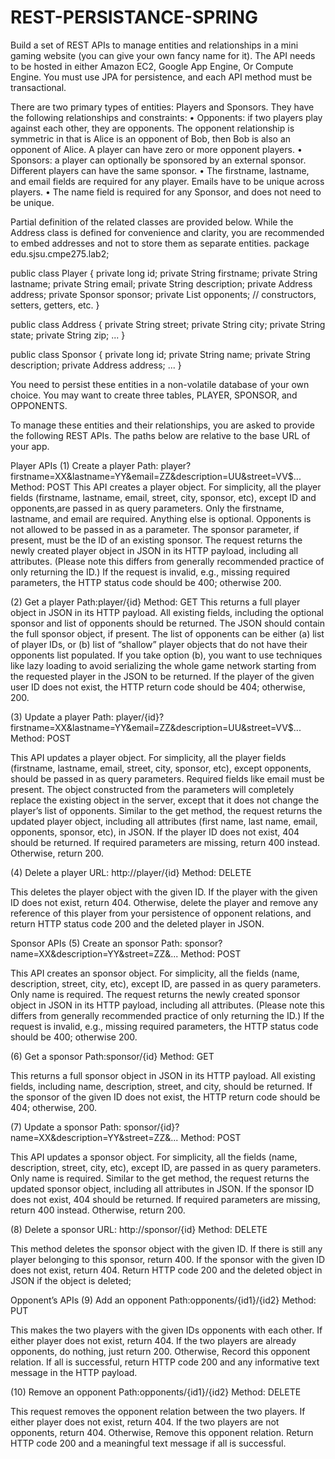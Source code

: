 # REST-PERSISTANCE-SPRING

Build a set of REST APIs to manage entities and relationships in a mini gaming website (you can give your own fancy name for it). The API needs to be hosted in either Amazon EC2, Google App Engine, Or Compute Engine. You must use JPA for persistence, and each API method must be transactional.

There are two primary types of entities: Players and Sponsors. They have the following relationships and constraints: • Opponents: if two players play against each other, they are opponents. The opponent relationship is symmetric in that is Alice is an opponent of Bob, then Bob is also an opponent of Alice. A player can have zero or more opponent players. •	Sponsors: a player can optionally be sponsored by an external sponsor. Different players can have the same sponsor. •	The firstname, lastname, and email fields are required for any player. Emails have to be unique across players. •	The name field is required for any Sponsor, and does not need to be unique.

Partial definition of the related classes are provided below. While the Address class is defined for convenience and clarity, you are recommended to embed addresses and not to store them as separate entities. package edu.sjsu.cmpe275.lab2;

public class Player { private long id; private String firstname; private String lastname; private String email; private String description; private Address address; private Sponsor sponsor; private List opponents; // constructors, setters, getters, etc. }

public class Address { private String street; private String city; private String state; private String zip; ... }

public class Sponsor { private long id; private String name; private String description; private Address address; ... }

You need to persist these entities in a non-volatile database of your own choice. You may want to create three tables, PLAYER, SPONSOR, and OPPONENTS.

To manage these entities and their relationships, you are asked to provide the following REST APIs. The paths below are relative to the base URL of your app.

Player APIs (1) Create a player Path: player?firstname=XX&lastname=YY&email=ZZ&description=UU&street=VV$... Method: POST This API creates a player object. For simplicity, all the player fields (firstname, lastname, email, street, city, sponsor, etc), except ID and opponents,are passed in as query parameters. Only the firstname, lastname, and email are required. Anything else is optional. Opponents is not allowed to be passed in as a parameter. The sponsor parameter, if present, must be the ID of an existing sponsor. The request returns the newly created player object in JSON in its HTTP payload, including all attributes. (Please note this differs from generally recommended practice of only returning the ID.) If the request is invalid, e.g., missing required parameters, the HTTP status code should be 400; otherwise 200.

(2) Get a player Path:player/{id} Method: GET This returns a full player object in JSON in its HTTP payload. All existing fields, including the optional sponsor and list of opponents should be returned. The JSON should contain the full sponsor object, if present. The list of opponents can be either (a) list of player IDs, or (b) list of “shallow” player objects that do not have their opponents list populated. If you take option (b), you want to use techniques like lazy loading to avoid serializing the whole game network starting from the requested player in the JSON to be returned. If the player of the given user ID does not exist, the HTTP return code should be 404; otherwise, 200.

(3) Update a player Path: player/{id}?firstname=XX&lastname=YY&email=ZZ&description=UU&street=VV$... Method: POST

This API updates a player object. For simplicity, all the player fields (firstname, lastname, email, street, city, sponsor, etc), except opponents, should be passed in as query parameters. Required fields like email must be present. The object constructed from the parameters will completely replace the existing object in the server, except that it does not change the player’s list of opponents. Similar to the get method, the request returns the updated player object, including all attributes (first name, last name, email, opponents, sponsor, etc), in JSON. If the player ID does not exist, 404 should be returned. If required parameters are missing, return 400 instead. Otherwise, return 200.

(4) Delete a player URL: http://player/{id} Method: DELETE

This deletes the player object with the given ID. If the player with the given ID does not exist, return 404. Otherwise, delete the player and remove any reference of this player from your persistence of opponent relations, and return HTTP status code 200 and the deleted player in JSON.

Sponsor APIs (5) Create an sponsor Path: sponsor?name=XX&description=YY&street=ZZ&... Method: POST

This API creates an sponsor object. For simplicity, all the fields (name, description, street, city, etc), except ID, are passed in as query parameters. Only name is required. The request returns the newly created sponsor object in JSON in its HTTP payload, including all attributes. (Please note this differs from generally recommended practice of only returning the ID.) If the request is invalid, e.g., missing required parameters, the HTTP status code should be 400; otherwise 200.

(6) Get a sponsor Path:sponsor/{id} Method: GET

This returns a full sponsor object in JSON in its HTTP payload. All existing fields, including name, description, street, and city, should be returned. If the sponsor of the given ID does not exist, the HTTP return code should be 404; otherwise, 200.

(7) Update a sponsor Path: sponsor/{id}?name=XX&description=YY&street=ZZ&... Method: POST

This API updates a sponsor object. For simplicity, all the fields (name, description, street, city, etc), except ID, are passed in as query parameters. Only name is required. Similar to the get method, the request returns the updated sponsor object, including all attributes in JSON. If the sponsor ID does not exist, 404 should be returned. If required parameters are missing, return 400 instead. Otherwise, return 200.

(8) Delete a sponsor URL: http://sponsor/{id} Method: DELETE

This method deletes the sponsor object with the given ID. If there is still any player belonging to this sponsor, return 400. If the sponsor with the given ID does not exist, return 404. Return HTTP code 200 and the deleted object in JSON if the object is deleted;

Opponent’s APIs (9) Add an opponent Path:opponents/{id1}/{id2} Method: PUT

This makes the two players with the given IDs opponents with each other. If either player does not exist, return 404. If the two players are already opponents, do nothing, just return 200. Otherwise, Record this opponent relation. If all is successful, return HTTP code 200 and any informative text message in the HTTP payload.

(10) Remove an opponent Path:opponents/{id1}/{id2} Method: DELETE

This request removes the opponent relation between the two players. If either player does not exist, return 404. If the two players are not opponents, return 404. Otherwise, Remove this opponent relation. Return HTTP code 200 and a meaningful text message if all is successful.
